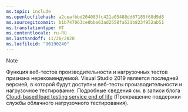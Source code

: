 ```yaml
---
ms.topic: include
ms.openlocfilehash: a2ceafbbd204083fc421a05488dd67185f68d9d8
ms.sourcegitcommit: b1b747063ce0bba63ad2558fa521b823f952ab51
ms.translationtype: HT
ms.contentlocale: ru-RU
ms.lasthandoff: 11/26/2020
ms.locfileid: "96190240"
---
```

> [!NOTE]
> Функция веб-тестов производительности и нагрузочных тестов признана нерекомендуемой. Visual Studio 2019 является последней версией, в которой будут доступны веб-тесты производительности и нагрузочное тестирование. Подробные сведения см. в записи блога [Cloud-based load testing service end of life](https://devblogs.microsoft.com/devops/cloud-based-load-testing-service-eol/) (Прекращение поддержки службы облачного нагрузочного тестирования).